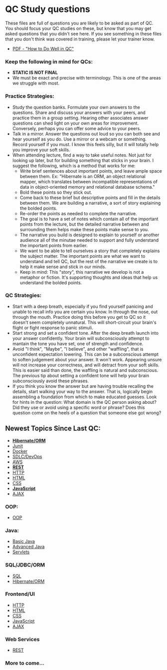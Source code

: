 # QC Study questions
These files are full of questions you are likely to be asked as part of QC. You should focus your QC studies on these, but know that you may get asked questions that you didn't see here. If you see something in these files that you don't think was covered in training, please let your trainer know. 

 - [PDF - "How to Do Well in QC"](./how-to-do-well-in-qc.pdf)

### Keep the following in mind for QCs:
 - **STATIC IS NOT FINAL**  
 - We must be exact and precise with terminology. This is one of the areas we struggle with most.  

### Practice Strategies: 
 - Study the question banks. Formulate your own answers to the questions. Share and discuss your answers with your peers, and practice them in a group setting. Hearing other associates answer questions can shed light on your own areas for improvement. Conversely, perhaps you can offer some advice to your peers. 
 - Talk in a mirror. Answer the questions out loud so you can both see and hear yourself as you do. Use a mirror or a webcam or something. Record yourself if you must. I know this feels silly, but it will totally help you improve your soft skills.
 - When attending lecture, find a way to take useful notes. Not just for looking up later, but for building something that sticks in your brain. I suggest the following, which is a method that works for me:
   - Write brief sentences about important points, and leave ample space between them. Ex: "Hibernate is an ORM, an object relational mapper, which translates between incompatible representations of data in object-oriented memory and relational database schema."
   - Bold these points so they stick out.
   - Come back to these brief but descriptive points and fill in the details between them. We are building a narrative, a sort of story explaining the bolded points.
   - Re-order the points as needed to complete the narrative.
   - The goal is to have a set of notes which contain all of the important points from the lecture, but the detailed narrative between and surrounding them helps make these points make sense to you.
   - The narrative you build is designed to explain to yourself or another audience all of the minutae needed to support and fully understand the important points from earlier.
   - We want to be able to tell ourselves a story that completely explains the subject matter. The important points are what we want to understand and tell QC, but the rest of the narrative we create is to help it make sense and stick in our minds.
   - Keep in mind: This "story", this narrative we develop is not a metaphor or fiction. It's supporting thoughts and ideas that help us understand the bolded points.

### QC Strategies:
 - Start with a deep breath, especially if you find yourself panicing and unable to recall info you are certain you know. In through the nose, out through the mouth. Practice doing this before you get to QC so it doesn't seem completely unnatural. This will short-circuit your brain's flight or fight response to panic stimuli.
 - Start strong and set a confident tone. After the deep breath launch into your answer confidently. Your brain will subconsciously attempt to mantain the tone you have set, one of strength and confidence.
 - Avoid "I think", "Maybe", "I believe", and other "waffling", that is unconfident expectation lowering. This can be a subconscious attempt to soften judgement about your answer. It won't work. Appearing unsure will not increase your correctness, and will detract from your soft skills. This is easier said than done, the waffling is natural and subconscious. The previous tip about setting a confident tone will help your brain subconsciously avoid these phrases.
 - If you think you know the answer but are having trouble recalling the details, start walking your way to the answer. That is, logically begin assembling a foundation from which to make educated guesses. Look for hints in the question: What domain is the QC person asking about? Did they use or avoid using a specific word or phrase? Does this question come on the heels of a question that someone else got wrong? 

## Newest Topics Since Last QC:
 - **[Hibernate/ORM](./qc-hibernate.md)**
 - [Junit](./qc-junit.md)
 - [Docker](./qc-docker.md)
 - [SDLC/DevOps](./qc-sdlc-devops.md)
 - [AWS](./qc-aws.md)
 - **[REST](./qc-rest.md)**
 - [HTTP](./qc-http.md)
 - [HTML](./qc-html.md)
 - [CSS](./qc-css.md)
 - **[JavaScript](./qc-javascript.md)**
 - [AJAX](./qc-ajax.md)


### OOP:
 - [OOP](./qc-oop.md)

### Java:
 - [Basic Java](./qc-java-basics.md)
 - [Advanced Java](./qc-java-advanced.md)
 - [Servlets](./qc-servlets.md)

### SQL/JDBC/ORM
 - [SQL](./qc-sql.md)
 - [Hibernate/ORM](./qc-hibernate.md)

### Frontend/UI
 - [HTTP](./qc-http.md)
 - [HTML](./qc-html.md)
 - [CSS](./qc-css.md)
 - [JavaScript](./qc-javascript.md)
 - [AJAX](./qc-ajax.md)


### Web Services
 - [REST](./qc-rest.md)

### More to come...


